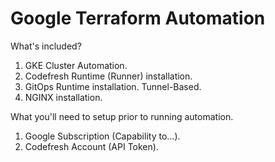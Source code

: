 # Google Terraform Automation

What's included?

1. GKE Cluster Automation.
1. Codefresh Runtime (Runner) installation.
1. GitOps Runtime installation. Tunnel-Based.
1. NGINX installation.

What you'll need to setup prior to running automation.

1. Google Subscription (Capability to...).
1. Codefresh Account (API Token).